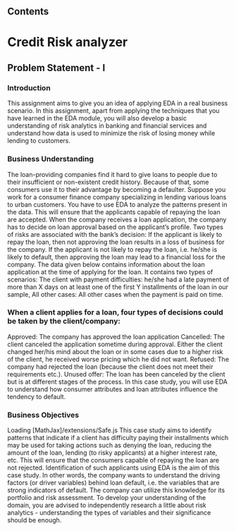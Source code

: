 ## Contents
# Credit Risk analyzer
## Problem Statement - I
### Introduction
This assignment aims to give you an idea of applying EDA in a real business scenario. In this assignment,
apart from applying the techniques that you have learned in the EDA module, you will also develop a basic
understanding of risk analytics in banking and financial services and understand how data is used to
minimize the risk of losing money while lending to customers.
### Business Understanding
The loan-providing companies find it hard to give loans to people due to their insufficient or non-existent
credit history. Because of that, some consumers use it to their advantage by becoming a defaulter. Suppose
you work for a consumer finance company specializing in lending various loans to urban
customers. You have to use EDA to analyze the patterns present in the data. This will ensure that the
applicants capable of repaying the loan are accepted.
When the company receives a loan application, the company has to decide on loan approval based on the
applicant’s profile. Two types of risks are associated with the bank’s decision:
If the applicant is likely to repay the loan, then not approving the loan results in a loss of business for the
company. If the applicant is not likely to repay the loan, i.e. he/she is likely to default, then approving the
loan may lead to a financial loss for the company.
The data given below contains information about the loan application at the time of applying for the loan. It
contains two types of scenarios:
The client with payment difficulties: he/she had a late payment of more than X days on at least one of the
first Y installments of the loan in our sample, All other cases: All other cases when the payment is paid on
time.
### When a client applies for a loan, four types of decisions could be taken by the client/company:
Approved: The company has approved the loan application Cancelled: The client canceled the application
sometime during approval. Either the client changed her/his mind about the loan or in some cases due to a
higher risk of the client, he received worse pricing which he did not want. Refused: The company had
rejected the loan (because the client does not meet their requirements etc.). Unused offer: The loan has
been canceled by the client but is at different stages of the process.
In this case study, you will use EDA to understand how consumer attributes and loan attributes influence the
tendency to default.
### Business Objectives
Loading [MathJax]/extensions/Safe.js
This case study aims to identify patterns that indicate if a client has difficulty paying their installments
which may be used for taking actions such as denying the loan, reducing the amount of the loan, lending (to
risky applicants) at a higher interest rate, etc. This will ensure that the consumers capable of repaying the
loan are not rejected. Identification of such applicants using EDA is the aim of this case study.
In other words, the company wants to understand the driving factors (or driver variables) behind loan
default, i.e. the variables that are strong indicators of default. The company can utilize this knowledge for
its portfolio and risk assessment.
To develop your understanding of the domain, you are advised to independently research a little about risk
analytics - understanding the types of variables and their significance should be enough.
